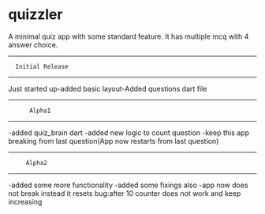 # quizzler

A minimal quiz app with some standard feature. It has multiple mcq with 4 answer choice.

****************************
      Initial Release
****************************
Just started up-added basic layout-Added questions dart file

****************************
          Alpha1
****************************
-added quiz_brain dart
-added new logic to count question
-keep this app breaking from last question(App now restarts from last question)
****************************
         Alpha2
****************************
-added some more functionality
-added some fixings also
-app now does not break instead it resets
bug:after 10 counter does not work and keep increasing

